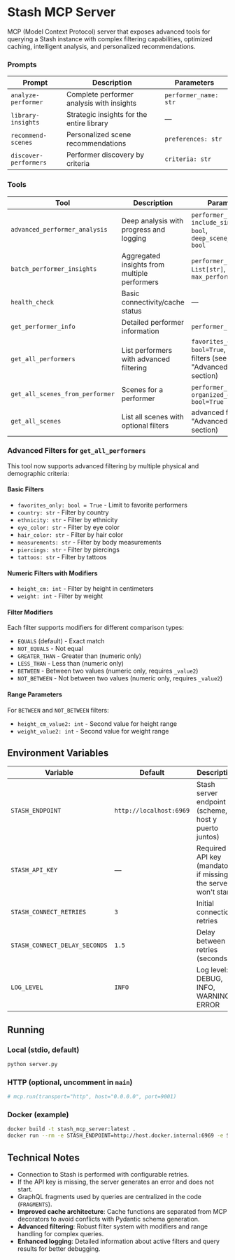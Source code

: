 # Stash MCP Server

MCP (Model Context Protocol) server that exposes advanced tools for querying a Stash instance with complex filtering capabilities, optimized caching, intelligent analysis, and personalized recommendations.

### Prompts
| Prompt                | Description                               | Parameters            |
| --------------------- | ----------------------------------------- | --------------------- |
| `analyze-performer`   | Complete performer analysis with insights | `performer_name: str` |
| `library-insights`    | Strategic insights for the entire library | —                     |
| `recommend-scenes`    | Personalized scene recommendations        | `preferences: str`    |
| `discover-performers` | Performer discovery by criteria           | `criteria: str`       |

### Tools
| Tool                            | Description                                  | Parameters                                                                     |
| ------------------------------- | -------------------------------------------- | ------------------------------------------------------------------------------ |
| `advanced_performer_analysis`   | Deep analysis with progress and logging      | `performer_name: str`, `include_similar: bool`, `deep_scene_analysis: bool`    |
| `batch_performer_insights`      | Aggregated insights from multiple performers | `performer_names: List[str]`, `max_performers: int`                            |
| `health_check`                  | Basic connectivity/cache status              | —                                                                              |
| `get_performer_info`            | Detailed performer information               | `performer_name: str`                                                          |
| `get_all_performers`            | List performers with advanced filtering      | `favorites_only: bool=True`, advanced filters (see "Advanced Filters" section) |
| `get_all_scenes_from_performer` | Scenes for a performer                       | `performer_name: str`, `organized_only: bool=True`                             |
| `get_all_scenes`                | List all scenes with optional filters        | advanced filters (see "Advanced Filters" section)                              |

### Advanced Filters for `get_all_performers`

This tool now supports advanced filtering by multiple physical and demographic criteria:

#### Basic Filters
- `favorites_only: bool = True` - Limit to favorite performers
- `country: str` - Filter by country
- `ethnicity: str` - Filter by ethnicity
- `eye_color: str` - Filter by eye color
- `hair_color: str` - Filter by hair color
- `measurements: str` - Filter by body measurements
- `piercings: str` - Filter by piercings
- `tattoos: str` - Filter by tattoos

#### Numeric Filters with Modifiers
- `height_cm: int` - Filter by height in centimeters
- `weight: int` - Filter by weight

#### Filter Modifiers
Each filter supports modifiers for different comparison types:
- `EQUALS` (default) - Exact match
- `NOT_EQUALS` - Not equal
- `GREATER_THAN` - Greater than (numeric only)
- `LESS_THAN` - Less than (numeric only)
- `BETWEEN` - Between two values (numeric only, requires `_value2`)
- `NOT_BETWEEN` - Not between two values (numeric only, requires `_value2`)

#### Range Parameters
For `BETWEEN` and `NOT_BETWEEN` filters:
- `height_cm_value2: int` - Second value for height range
- `weight_value2: int` - Second value for weight range

## Environment Variables
| Variable                      | Default                 | Description                                                     |
| ----------------------------- | ----------------------- | --------------------------------------------------------------- |
| `STASH_ENDPOINT`              | `http://localhost:6969` | Stash server endpoint (scheme, host y puerto juntos)            |
| `STASH_API_KEY`               | —                       | Required API key (mandatory, if missing the server won't start) |
| `STASH_CONNECT_RETRIES`       | `3`                     | Initial connection retries                                      |
| `STASH_CONNECT_DELAY_SECONDS` | `1.5`                   | Delay between retries (seconds)                                 |
| `LOG_LEVEL`                   | `INFO`                  | Log level: DEBUG, INFO, WARNING, ERROR                          |


## Running
### Local (stdio, default)
```bash
python server.py
```

### HTTP (optional, uncomment in `main`)
```python
# mcp.run(transport="http", host="0.0.0.0", port=9001)
```

### Docker (example)
```bash
docker build -t stash_mcp_server:latest .
docker run --rm -e STASH_ENDPOINT=http://host.docker.internal:6969 -e STASH_API_KEY=XXX stash_mcp_server:latest
```

## Technical Notes
- Connection to Stash is performed with configurable retries.
- If the API key is missing, the server generates an error and does not start.
- GraphQL fragments used by queries are centralized in the code (`FRAGMENTS`).
- **Improved cache architecture**: Cache functions are separated from MCP decorators to avoid conflicts with Pydantic schema generation.
- **Advanced filtering**: Robust filter system with modifiers and range handling for complex queries.
- **Enhanced logging**: Detailed information about active filters and query results for better debugging.